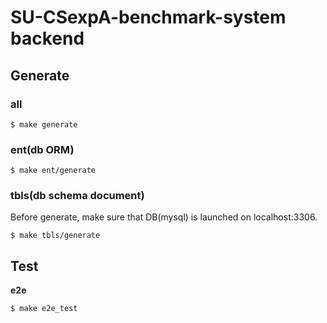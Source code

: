 # SU-CSexpA-benchmark-system backend

## Generate

### all

```shell
$ make generate
```

### ent(db ORM)

```shell
$ make ent/generate
```

### tbls(db schema document)

Before generate, make sure that DB(mysql) is launched on localhost:3306.

```shell
$ make tbls/generate
```

## Test

**e2e**

```shell
$ make e2e_test
```
